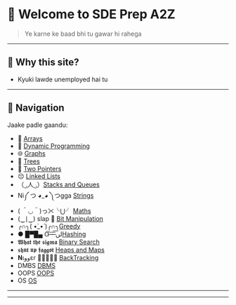# 👋 Welcome to **SDE Prep A2Z**

> Ye karne ke baad bhi tu gawar hi rahega

---

## 🚀 Why this site?
- Kyuki lawde unemployed hai tu

---

## 🧭 Navigation

Jaake padle gaandu:

- 📂 [Arrays](DSAyy/arrays.md)
- 🔁 [Dynamic Programming](DSAyy/dp.md)
- 🌐 [Graphs](DSAyy/graph.md)
- 🥬 [Trees](DSAyy/trees.md)
- 🥈 [Two Pointers](DSAyy/TwoPointers.md)
- 😔 [Linked Lists](DSAyy/LinkedList.md)
- （ ͜.人 ͜.）[Stacks and Queues](DSAyy/stacks_queues.md)
- Ni༼ つ ◕_◕ ༽つgga [Strings](DSAyy/Strings.md)
- ( ＾◡＾)っ✂╰⋃╯ [Maths](DSAyy/Maths.md)
- (‿∣‿) slap 🤤 [Bit Manipulation](DSAyy/bit_manipulation.md)
- ╭∩╮( •̀_•́ )╭∩╮[Greedy](DSAyy/Greedy.md)
- ● █▀█▄ Ɑ͞ ̶͞ ̶͞ ̶͞ لں͞[Hashing](DSAyy/hashing.md)
- 𝖂𝖍𝖆𝖙 𝖙𝖍𝖊 𝖘𝖎𝖌𝖒𝖆 [Binary Search](DSAyy/binary_search.md)
- 𝖘𝖍𝖚𝖙 𝖚𝖕 𝖋𝖆𝖌𝖌𝖔𝖙 [Heaps and Maps](DSAyy/heaps_and_maps.md)
- 𝐍ιووεr 🙆🏾👨🏿‍🦱 [BackTracking](DSAyy/backtracking.md)
- DMBS [DBMS](DSAyy/DBMS.md)
- OOPS [OOPS](DSAyy/OOPs.md)
- OS [OS](DSAyy/OS.md)
---


---
